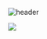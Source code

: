 ![header](https://capsule-render.vercel.app/api?type=rect&color=007acc&height=300&section=header&text=Welcome&fontSize=90)

<a href="https://www.typescriptlang.org/" target="_blank"><img src="https://img.shields.io/badge/blue?style=flat-square&logo=TypeScript&logoColor=white"/></a>
